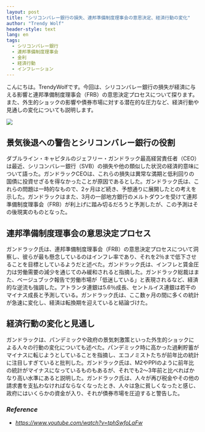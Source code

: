```yaml
---
layout: post
title: "シリコンバレー銀行の損失、連邦準備制度理事会の意思決定、経済行動の変化"
author: "Trendy Wolf"
header-style: text
lang: en
tags:
  - シリコンバレー銀行
  - 連邦準備制度理事会
  - 金利
  - 経済行動
  - インフレーション
---
```


こんにちは。TrendyWolfです。今回は、シリコンバレー銀行の損失が経済に与える影響と連邦準備制度理事会（FRB）の意思決定プロセスについて探ります。また、外生的ショックの影響や債券市場に対する潜在的な圧力など、経済行動や見通しの変化についても説明します。

<img
    src="https://i.ytimg.com/vi/tphSwfoLaFw/hqdefault.jpg"
/>


## 景気後退への警告とシリコンバレー銀行の役割
ダブルライン・キャピタルのジェフリー・ガンドラック最高経営責任者（CEO）は最近、シリコンバレー銀行（SVB）の損失や他の類似した状況の経済的意味について語った。ガンドラックCEOは、これらの損失は異常な満期と低利回りの国債に投資せざるを得なかったことが原因であるとした。ガンドラック氏は、これらの問題は一時的なもので、2ヶ月ほど続き、予想通りに展開したとの考えを示した。ガンドラックはまた、3月の一部地方銀行のメルトダウンを受けて連邦準備制度理事会（FRB）が利上げに踏み切るだろうと予測したが、この予測はその後現実のものとなった。

## 連邦準備制度理事会の意思決定プロセス
ガンドラック氏は、連邦準備制度理事会（FRB）の意思決定プロセスについて洞察し、彼らが最も懸念しているのはインフレ率であり、それを2％まで低下させることを目標としているようだと述べた。ガンドラック氏は、インフレと賃金圧力は労働需要の減少を通じてのみ緩和されると指摘した。ガンドラック総裁はまた、ベージュブック報告で労働市場が「低迷している」と表現されるなど、経済的な逆流も強調した。アトランタ連銀は5.6％成長、セントルイス連銀は若干のマイナス成長と予測している。ガンドラック氏は、ここ数ヶ月の間に多くの統計が急速に変化し、経済は転換期を迎えていると結論づけた。

## 経済行動の変化と見通し
ガンドラックは、パンデミックや政府の景気刺激策といった外生的ショックによる人々の行動の変化についても述べた。パンデミック時に高かった過剰貯蓄がマイナスに転じようとしていることを指摘し、エコノミストたちが前年比の統計に注目しすぎていると批判した。ガンドラック氏は、M2やPPIのように前年比の統計がマイナスになっているものもあるが、それでも2～3年前と比べればかなり高い水準にあると説明した。ガンドラック氏は、人々が再び税金やその他の請求書を支払わなければならなくなったとき、人々は急に貧しくなったと感じ、政府にはいくらかの資金が入り、それが債券市場を圧迫すると警告した。


### _Reference_
- _https://www.youtube.com/watch?v=tphSwfoLaFw_

